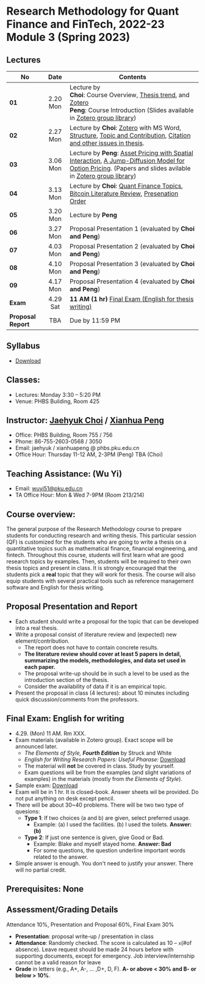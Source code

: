 # Research Methodology for Quant Finance and FinTech, 2022-23 Module 3 (Spring 2023)

## Lectures
No | Date | Contents
--- | :---: | ---
__01__ | 2.20 Mon | Lecture by<br> **Choi**: Course Overview, [Thesis trend](files/thesis_trend.md), and [Zotero](files/zotero.md) <br> **Peng**: Course Introduction (Slides available in [Zotero group library](https://www.zotero.org/groups/2363301/phbs-rm-qf))
__02__ | 2.27 Mon | Lecture by **Choi**: [Zotero](files/zotero.md) with MS Word, [Structure](files/thesis_structure.md), [Topic and Contribution](files/thesis_contribution.md), [Citation and other issues in thesis](files/thesis_format.md).
__03__ | 3.06 Mon | Lecture by **Peng**: [Asset Pricing with Spatial Interaction](https://pubsonline.informs.org/doi/10.1287/mnsc.2016.2627), [A Jump-Diffusion Model for Option Pricing](https://pubsonline.informs.org/doi/abs/10.1287/mnsc.48.8.1086.166). (Papers and slides avilable in [Zotero group library](https://www.zotero.org/groups/2363301/phbs-rm-qf))
__04__ | 3.13 Mon | Lecture by **Choi**: [Quant Finance Topics](files/quant_topics.md), [Bitcoin Literature Review](files/bitcoin_finance_review.md), [Presenation Order](files/presentation.md)
__05__ | 3.20 Mon | Lecture by **Peng**
__06__ | 3.27 Mon | Proposal Presentation 1 (evaluated by **Choi and Peng**)
__07__ | 4.03 Mon | Proposal Presentation 2 (evaluated by **Choi and Peng**)
__08__ | 4.10 Mon | Proposal Presentation 3 (evaluated by **Choi and Peng**)
__09__ | 4.17 Mon | Proposal Presentation 4 (evaluated by **Choi and Peng**)
__Exam__ | 4.29 Sat | __11 AM (1 hr)__ [Final Exam (English for thesis writing)](README.md#final-exam-english-for-writing)
__Proposal Report__ | TBA | Due by 11:59 PM

## Syllabus
* [Download](files/2022M3_RM_QF_Choi_Peng.pdf)

## Classes: 
* Lectures: Monday 3:30 – 5:20 PM
* Venue: PHBS Building, Room 425

## Instructor: [Jaehyuk Choi](http://www.jaehyukchoi.net/phbs_en) / [Xianhua Peng](https://english.phbs.pku.edu.cn/content-627-104-1.html)
* Office: PHBS Building, Room 755 / 756
* Phone: 86-755-2603-0568 / 3050
* Email: jaehyuk / xianhuapeng @ phbs.pku.edu.cn
* Office Hour: Thursday 11-12 AM, 2-3PM (Peng) TBA (Choi)

## Teaching Assistance: (Wu Yi)
* Email: wuyi51@pku.edu.cn
* TA Office Hour: Mon & Wed 7-9PM (Room 213/214)

## Course overview: 
The general purpose of the Research Methodology course to prepare students for conducting research and writing thesis. This particular session (QF) is customized for the students who are going to write a thesis on a quantitative topics such as mathematical finance, financial engineering, and fintech. Throughout this course, students will first learn what are good research topics by examples. Then, students will be required to their own thesis topics and present in class. It is strongly encouraged that the students pick a **real** topic that they will work for thesis. The course will also equip students with several practical tools such as reference management software and English for thesis writing. 

## Proposal Presentation and Report
* Each student should write a proposal for the topic that can be developed into a real thesis. 
* Write a proposal consist of literature review and (expected) new element/contribution. 
  * The report does not have to contain concrete results.
  * __The literature review should cover at least 5 papers in detail, summarizing the models, methodologies, and data set used in each paper.__
  * The proposal write-up should be in such a level to be used as the introduction section of the thesis.
  * Consider the availability of data if it is an empirical topic.
* Present the proposal in class (4 lectures): about 10 minutes including quick discussion/comments from the professors.

## Final Exam: English for writing
* 4.29. (Mon) 11 AM. Rm XXX.
* Exam materials (available in Zotero group). Exact scope will be announced later.
  * _The Elements of Style, __Fourth Edition___ by Struck and White
  * _English for Writing Research Papers: Useful Pharase:_ [Download](https://www.springer.com/cda/content/document/cda_downloaddocument/Free+Download+-+Useful+Phrases.pdf?SGWID=0-0-45-1543172-p177775190)
  * The material will __not__ be covered in class. Study by yourself.
  * Exam questions will be from the examples (and slight variations of examples) in the materials (mostly from _the Elements of Style_). 
* Sample exam: [Download](files/RM2020M3-Exam.pdf)
* Exam will be in 1 hr. It is closed-book. Answer sheets wil be provided. Do not put anything on desk except pencil.
* There will be about 30~40 problems. There will be two two type of quesions:
  * __Type 1__: If two choices (a and b) are given, select preferred usage. 
    * Example: (a) I used the facilities. (b) I used the toilets. __Answer: (b)__
  * __Type 2__: If just one sentence is given, give Good or Bad. 
    * Example: Blake and myself stayed home. __Answer: Bad__
    * For some questions, the question underline important words related to the answer.
* Simple answer is enough. You don't need to justify your answer. There will no partial credit.


## Prerequisites: None

## Assessment/Grading Details
Attendance 10%, Presentation and Proposal 60%, Final Exam 30%
* __Presentation__: proposal write-up / presentation in class
* __Attendance__: Randomly checked. The score is calculated as 10 – `x`(#of absence). Leave request should be made 24 hours before with supporting documents, except for emergency. Job interview/internship cannot be a valid reason for leave
* __Grade__ in letters (e.g., A+, A-, ... ,D+, D, F). __A- or above < 30% and B- or below > 10%__.
